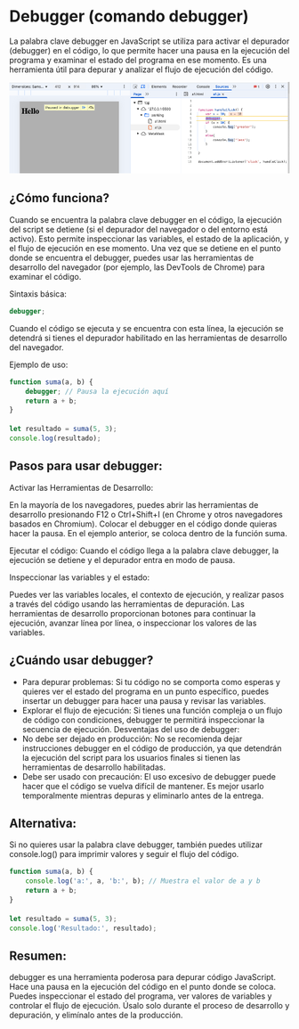 # Debugger (comando debugger)

La palabra clave debugger en JavaScript se utiliza para activar el depurador (debugger) en el código, lo que permite hacer una pausa en la ejecución del programa y examinar el estado del programa en ese momento. Es una herramienta útil para depurar y analizar el flujo de ejecución del código.

![debugger](../../x-assets/UF1842/debugger.png)

## ¿Cómo funciona?
Cuando se encuentra la palabra clave debugger en el código, la ejecución del script se detiene (si el depurador del navegador o del entorno está activo). Esto permite inspeccionar las variables, el estado de la aplicación, y el flujo de ejecución en ese momento. Una vez que se detiene en el punto donde se encuentra el debugger, puedes usar las herramientas de desarrollo del navegador (por ejemplo, las DevTools de Chrome) para examinar el código.

Sintaxis básica:
```javascript
debugger;
```
Cuando el código se ejecuta y se encuentra con esta línea, la ejecución se detendrá si tienes el depurador habilitado en las herramientas de desarrollo del navegador.

Ejemplo de uso:
```javascript
function suma(a, b) {
    debugger; // Pausa la ejecución aquí
    return a + b;
}

let resultado = suma(5, 3);
console.log(resultado);
```

## Pasos para usar debugger:
Activar las Herramientas de Desarrollo:

En la mayoría de los navegadores, puedes abrir las herramientas de desarrollo presionando F12 o Ctrl+Shift+I (en Chrome y otros navegadores basados en Chromium).
Colocar el debugger en el código donde quieras hacer la pausa. En el ejemplo anterior, se coloca dentro de la función suma.

Ejecutar el código: Cuando el código llega a la palabra clave debugger, la ejecución se detiene y el depurador entra en modo de pausa.

Inspeccionar las variables y el estado:

Puedes ver las variables locales, el contexto de ejecución, y realizar pasos a través del código usando las herramientas de depuración.
Las herramientas de desarrollo proporcionan botones para continuar la ejecución, avanzar línea por línea, o inspeccionar los valores de las variables.

## ¿Cuándo usar debugger?
- Para depurar problemas: Si tu código no se comporta como esperas y quieres ver el estado del programa en un punto específico, puedes insertar un debugger para hacer una pausa y revisar las variables.
- Explorar el flujo de ejecución: Si tienes una función compleja o un flujo de código con condiciones, debugger te permitirá inspeccionar la secuencia de ejecución.
Desventajas del uso de debugger:
- No debe ser dejado en producción: No se recomienda dejar instrucciones debugger en el código de producción, ya que detendrán la ejecución del script para los usuarios finales si tienen las herramientas de desarrollo habilitadas.
- Debe ser usado con precaución: El uso excesivo de debugger puede hacer que el código se vuelva difícil de mantener. Es mejor usarlo temporalmente mientras depuras y eliminarlo antes de la entrega.

## Alternativa:
Si no quieres usar la palabra clave debugger, también puedes utilizar console.log() para imprimir valores y seguir el flujo del código.

```javascript
function suma(a, b) {
    console.log('a:', a, 'b:', b); // Muestra el valor de a y b
    return a + b;
}

let resultado = suma(5, 3);
console.log('Resultado:', resultado);
```

## Resumen:
debugger es una herramienta poderosa para depurar código JavaScript.
Hace una pausa en la ejecución del código en el punto donde se coloca.
Puedes inspeccionar el estado del programa, ver valores de variables y controlar el flujo de ejecución.
Úsalo solo durante el proceso de desarrollo y depuración, y elimínalo antes de la producción.






